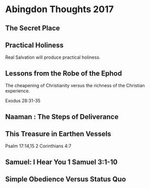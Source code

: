 # Abingdon Thoughts 2017

## The Secret Place

## Practical Holiness

Real Salvation will produce practical holiness.

## Lessons from the Robe of the Ephod

The cheapening of Christianity versus the richness of the Christian experience.

Exodus 28:31-35

## Naaman : The Steps of Deliverance

## This Treasure in Earthen Vessels

Psalm 17:14,15
2 Corinthians 4:7

## Samuel: I Hear You 1 Samuel 3:1-10

## Simple Obedience Versus Status Quo
